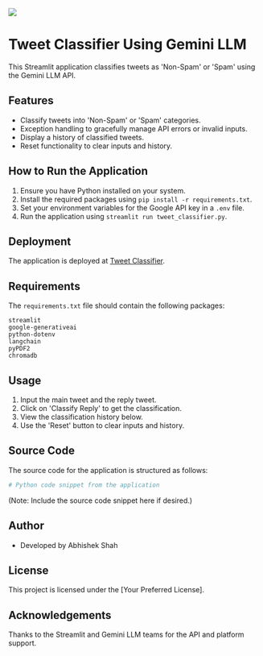 ![](https://miro.medium.com/v2/resize:fit:1400/1*xlCyGCKz8Wxws7gP_XcjnQ.png)
# Tweet Classifier Using Gemini LLM

This Streamlit application classifies tweets as 'Non-Spam' or 'Spam' using the Gemini LLM API.

## Features

- Classify tweets into 'Non-Spam' or 'Spam' categories.
- Exception handling to gracefully manage API errors or invalid inputs.
- Display a history of classified tweets.
- Reset functionality to clear inputs and history.

## How to Run the Application

1. Ensure you have Python installed on your system.
2. Install the required packages using `pip install -r requirements.txt`.
3. Set your environment variables for the Google API key in a `.env` file.
4. Run the application using `streamlit run tweet_classifier.py`.

## Deployment

The application is deployed at [Tweet Classifier](https://tweetclassifiy.streamlit.app/).

## Requirements

The `requirements.txt` file should contain the following packages:

```
streamlit
google-generativeai
python-dotenv
langchain
pyPDF2
chromadb
```

## Usage

1. Input the main tweet and the reply tweet.
2. Click on 'Classify Reply' to get the classification.
3. View the classification history below.
4. Use the 'Reset' button to clear inputs and history.

## Source Code

The source code for the application is structured as follows:

```python
# Python code snippet from the application
```

(Note: Include the source code snippet here if desired.)

## Author

- Developed by Abhishek Shah

## License

This project is licensed under the [Your Preferred License].

## Acknowledgements

Thanks to the Streamlit and Gemini LLM teams for the API and platform support.
